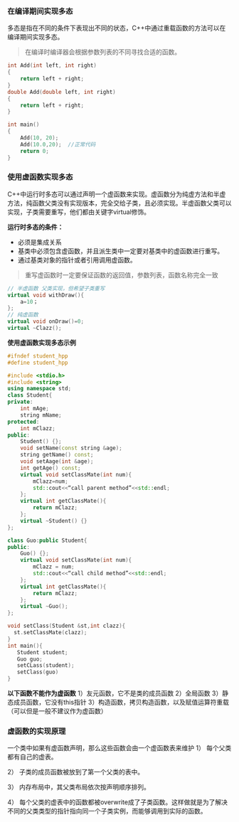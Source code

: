 ### 在编译期间实现多态

多态是指在不同的条件下表现出不同的状态，C++中通过重载函数的方法可以在编译期间实现多态。

> 在编译时编译器会根据参数列表的不同寻找合适的函数。

```cpp
int Add(int left, int right)
{
    return left + right;
}
double Add(double left, int right)
{
    return left + right;
}

int main()
{
    Add(10, 20);
    Add(10.0,20);  //正常代码
    return 0;
}
```

### 使用虚函数实现多态

C++中运行时多态可以通过声明一个虚函数来实现。虚函数分为纯虚方法和半虚方法，纯函数父类没有实现版本，完全交给子类，且必须实现。半虚函数父类可以实现，子类需要重写，他们都由关键字virtual修饰。

**运行时多态的条件：**

* 必须是集成关系
* 基类中必须包含虚函数，并且派生类中一定要对基类中的虚函数进行重写。
* 通过基类对象的指针或者引用调用虚函数。

> 重写虚函数时一定要保证函数的返回值，参数列表，函数名称完全一致

```cpp
// 半虚函数 父类实现，但希望子类重写
virtual void withDraw(){
    a=10；
};
// 纯虚函数
virtual void onDraw()=0;
virtual ~Clazz();
```

**使用虚函数实现多态示例**

```cpp
#ifndef student_hpp
#define student_hpp

#include <stdio.h>
#include <string>
using namespace std;
class Student{
private:
    int mAge;
    string mName;
protected:
    int mClazz;
public:
    Student() {};
    void setName(const string &age);
    string getName() const;
    void setAage(int &age);
    int getAge() const;
    virtual void setClassMate(int num){
        mClazz=num;
        std::cout<<“call parent method”<<std::endl;
    };
    virtual int getClassMate(){
        return mClazz;
    };
    virtual ~Student() {}
};
```



```cpp
class Guo:public Student{
public:
    Guo() {};
    virtual void setClassMate(int num){
        mClazz = num;
        std::cout<<“call child method”<<std::endl;
    };
    virtual int getClassMate(){
        return mClazz;
    };
    virtual ~Guo();
};
```



```cpp
void setClass(Student &st,int clazz){
  st.setClassMate(clazz);
}
int main(){
   Student student;
   Guo guo;
   setCLass(student);
   setClass(guo)
}
```

**以下函数不能作为虚函数**
 1）友元函数，它不是类的成员函数
 2）全局函数
 3）静态成员函数，它没有this指针
 3）构造函数，拷贝构造函数，以及赋值运算符重载（可以但是一般不建议作为虚函数）

### 虚函数的实现原理

一个类中如果有虚函数声明，那么这些函数会由一个虚函数表来维护
 1）  每个父类都有自己的虚表。

2）  子类的成员函数被放到了第一个父类的表中。

3）  内存布局中，其父类布局依次按声明顺序排列。

4）  每个父类的虚表中的函数都被overwrite成了子类函数。这样做就是为了解决不同的父类类型的指针指向同一个子类实例，而能够调用到实际的函数。
